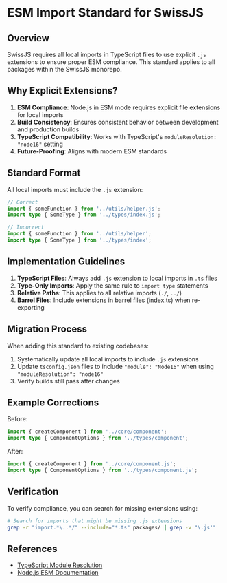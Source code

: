 <!--
Copyright (c) 2024 Themba Mzumara
This file is part of SwissJS Framework. All rights reserved.
Licensed under the MIT License. See LICENSE in the project root for license information.
-->

# ESM Import Standard for SwissJS

## Overview

SwissJS requires all local imports in TypeScript files to use explicit `.js` extensions to ensure proper ESM compliance. This standard applies to all packages within the SwissJS monorepo.

## Why Explicit Extensions?

1. **ESM Compliance**: Node.js in ESM mode requires explicit file extensions for local imports
2. **Build Consistency**: Ensures consistent behavior between development and production builds
3. **TypeScript Compatibility**: Works with TypeScript's `moduleResolution: "node16"` setting
4. **Future-Proofing**: Aligns with modern ESM standards

## Standard Format

All local imports must include the `.js` extension:

```typescript
// Correct
import { someFunction } from '../utils/helper.js';
import type { SomeType } from '../types/index.js';

// Incorrect
import { someFunction } from '../utils/helper';
import type { SomeType } from '../types/index';
```

## Implementation Guidelines

1. **TypeScript Files**: Always add `.js` extension to local imports in `.ts` files
2. **Type-Only Imports**: Apply the same rule to `import type` statements
3. **Relative Paths**: This applies to all relative imports (`./`, `../`)
4. **Barrel Files**: Include extensions in barrel files (index.ts) when re-exporting

## Migration Process

When adding this standard to existing codebases:

1. Systematically update all local imports to include `.js` extensions
2. Update `tsconfig.json` files to include `"module": "Node16"` when using `"moduleResolution": "node16"`
3. Verify builds still pass after changes

## Example Corrections

Before:
```typescript
import { createComponent } from '../core/component';
import type { ComponentOptions } from '../types/component';
```

After:
```typescript
import { createComponent } from '../core/component.js';
import type { ComponentOptions } from '../types/component.js';
```

## Verification

To verify compliance, you can search for missing extensions using:

```bash
# Search for imports that might be missing .js extensions
grep -r "import.*\..*/" --include="*.ts" packages/ | grep -v "\.js'"
```

## References

- [TypeScript Module Resolution](https://www.typescriptlang.org/docs/handbook/module-resolution.html)
- [Node.js ESM Documentation](https://nodejs.org/api/esm.html)
